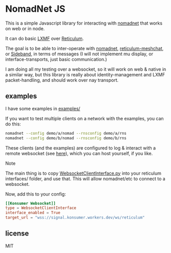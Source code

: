 # NomadNet JS

This is a simple Javascript library for interacting with [nomadnet](https://github.com/markqvist/NomadNet) that works on web or in node.

It can do basic [LXMF](https://github.com/markqvist/LXMF) over [Reticulum](https://github.com/markqvist/Reticulum).

The goal is to be able to inter-operate with [nomadnet](https://github.com/markqvist/NomadNet), [reticulum-meshchat](https://github.com/liamcottle/reticulum-meshchat), or [Sideband](https://github.com/markqvist/Sideband), in terms of messages (I will not implement mu display, or interface-transports, just basic communication.)

I am doing all my testing over a websocket, so it will work on web & native in a similar way, but this library is really about identity-management and LXMF packet-handling, and should work over nay transport.

## examples

I have some examples in [examples/](examples/)

If you want to test multiple clients on a network with the examples, you can do this:

```sh
nomadnet --config demo/a/nomad --rnsconfig demo/a/rns
nomadnet --config demo/b/nomad --rnsconfig demo/b/rns
```

These clients (and the examples) are configured to log & interact with a remote websocket (see [here](https://github.com/konsumer/signal-worker)), which you can host yourself, if you like.

> [!NOTE]
> The main thing is to copy [WebsocketClientInterface.py](demo/interfaces/WebsocketClientInterface.py) into your reticulum interfaces/ folder, and use that. This will allow nomadnet/etc to connect to a websocket.

Now, add this to your config:

```toml
[[Konsumer Websocket]]
type = WebsocketClientInterface
interface_enabled = True
target_url = "wss://signal.konsumer.workers.dev/ws/reticulum"
```

## license

MIT
